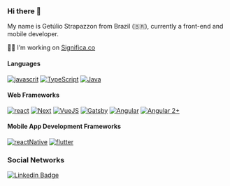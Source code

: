 ### Hi there 👋

My name is Getúlio Strapazzon from Brazil (🇧🇷), currently a front-end and mobile developer.

👨‍💻 I’m  working on [Significa.co](https://significa.co/)

#### Languages
[![javascrit](https://img.shields.io/badge/-JavaScript-F7DF1E?style=flat-square&logo=JavaScript&logoColor=white)](https://developer.mozilla.org/pt-BR/docs/Aprender/JavaScript)
[![TypeScript](https://img.shields.io/badge/-TypeScript-007ACC?style=flat-square&logo=TypeScript&logoColor=white)](https://www.typescriptlang.org/)
[![Java](https://img.shields.io/badge/-Java-007396?style=flat-square&logo=Java&logoColor=white)](https://www.java.com/pt_BR/download/faq/develop.xml)

#### Web Frameworks
[![react](https://img.shields.io/badge/-React-61DAFB?style=flat-square&logo=React&logoColor=white)](https://reactjs.org/docs/getting-started.html)
[![Next](https://img.shields.io/badge/-Next-000?style=flat-square&logo=Next.js&logoColor=white)](https://nextjs.org/)
[![VueJS](https://img.shields.io/badge/-VuesJS-41b884?style=flat-square&logo=Vue.js&logoColor=white)](https://vuejs.org/)
[![Gatsby](https://img.shields.io/badge/-Gatsby-673399?style=flat-square&logo=Gatsby&logoColor=white)](https://www.gatsbyjs.org/)
[![Angular](https://img.shields.io/badge/-AngularJS-c3002f?style=flat-square&logo=Angular&logoColor=white)](https://angularjs.org/)
[![Angular 2+](https://img.shields.io/badge/-Angular2+-c3002f?style=flat-square&logo=AngularJS&logoColor=white)](https://angular.io/)

#### Mobile App Development Frameworks
[![reactNative](https://img.shields.io/badge/-ReactNative-61DAFB?style=flat-square&logo=React&logoColor=white)](https://reactnative.dev/)
[![flutter](https://img.shields.io/badge/-Flutter-02569B?style=flat-square&logo=Flutter&logoColor=white)](https://flutter.dev/)

### Social Networks
[![Linkedin Badge](https://img.shields.io/badge/-LinkedIn-blue?style=flat-square&logo=Linkedin&logoColor=white&link=https://www.linkedin.com/in/strapazzon)](https://www.linkedin.com/in/strapazzon/)

